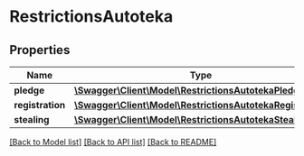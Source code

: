 # RestrictionsAutoteka

## Properties
Name | Type | Description | Notes
------------ | ------------- | ------------- | -------------
**pledge** | [**\Swagger\Client\Model\RestrictionsAutotekaPledge**](RestrictionsAutotekaPledge.md) |  | [optional] 
**registration** | [**\Swagger\Client\Model\RestrictionsAutotekaRegistration**](RestrictionsAutotekaRegistration.md) |  | [optional] 
**stealing** | [**\Swagger\Client\Model\RestrictionsAutotekaStealing**](RestrictionsAutotekaStealing.md) |  | [optional] 

[[Back to Model list]](../../README.md#documentation-for-models) [[Back to API list]](../../README.md#documentation-for-api-endpoints) [[Back to README]](../../README.md)

